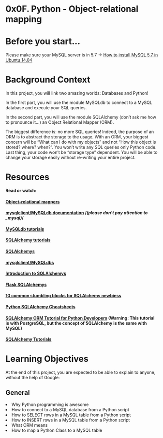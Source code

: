 # 0x0F. Python - Object-relational mapping

# Before you start…
Please make sure your MySQL server is in 5.7 -> [How to install MySQL 5.7 in Ubuntu 14.04](https://intranet.hbtn.io/rltoken/mqTU28SAIfz_-9w7rZipMw)
# Background Context
In this project, you will link two amazing worlds: Databases and Python!

In the first part, you will use the module MySQLdb to connect to a MySQL database and execute your SQL queries.

In the second part, you will use the module SQLAlchemy (don’t ask me how to pronounce it…) an Object Relational Mapper (ORM).

The biggest difference is: no more SQL queries! Indeed, the purpose of an ORM is to abstract the storage to the usage. With an ORM, your biggest concern will be “What can I do with my objects” and not “How this object is stored? where? when?”. You won’t write any SQL queries only Python code. Last thing, your code won’t be “storage type” dependent. You will be able to change your storage easily without re-writing your entire project.

# Resources
<b>Read or watch:</b>

#### [Object-relational mappers](https://intranet.hbtn.io/rltoken/IqdjUaZ31ZfP6eT-lTyUkA)
#### [mysqlclient/MySQLdb documentation](https://intranet.hbtn.io/rltoken/rMJpVJ1_YjMWfvY00I7Kpw) /*(please don’t pay attention to _mysql)*/
#### [MySQLdb tutorials](https://intranet.hbtn.io/rltoken/DJz5W6Y13-6qUSTPTGrHYw)
#### [SQLAlchemy tutorials](https://intranet.hbtn.io/rltoken/9JWveMwNKe3IUErdEbDsUQ) 
#### [SQLAlchemys](https://intranet.hbtn.io/rltoken/E9dLS6Shaezq4ivnGxN_RA)
#### [mysqlclient/MySQLdbs](https://intranet.hbtn.io/rltoken/QFgtVxz2w-C1y1OB8uls1g) 
#### [Introduction to SQLAlchemys](https://intranet.hbtn.io/rltoken/I5bvhPGTOu3_-T-4jpN-hg) 
#### [Flask SQLAlchemys](https://intranet.hbtn.io/rltoken/UvaHESHeqlRA0Z0uQFi0_A) 
#### [10 common stumbling blocks for SQLAlchemy newbiess](https://intranet.hbtn.io/rltoken/Zb8Yc2WycLLYX8gnLlwZKw)
#### [Python SQLAlchemy Cheatsheets](https://intranet.hbtn.io/rltoken/XHPAX7-ydSou2BLWHII8Vw)
#### [SQLAlchemy ORM Tutorial for Python Developers](https://intranet.hbtn.io/rltoken/aeLSQ039BhLhamU2BjqsOw) (Warning: This tutorial is with PostgreSQL, but the concept of SQLAlchemy is the same with MySQL)
#### [SQLAlchemy Tutorials](https://intranet.hbtn.io/rltoken/cmfi9C_nRXrmnwaJfCPyxA)

# Learning Objectives
At the end of this project, you are expected to be able to explain to anyone, without the help of Google:

## General
<li> Why Python programming is awesome</li>
<li> How to connect to a MySQL database from a Python script</li>
<li> How to SELECT rows in a MySQL table from a Python script</li>
<li> How to INSERT rows in a MySQL table from a Python script</li>
<li> What ORM means</li>
<li> How to map a Python Class to a MySQL table </li>

